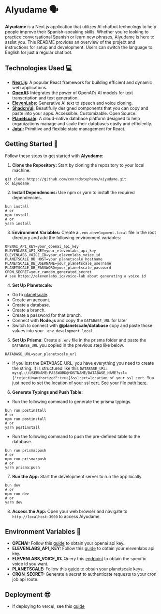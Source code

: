 # AIyudame 🗣️

**AIyudame** is a Next.js application that utilizes AI chatbot technology to help people improve their Spanish-speaking skills. Whether you're looking to practice conversational Spanish or learn new phrases, AIyudame is here to assist you. This README provides an overview of the project and instructions for setup and development. Users can switch the language to English for just a regular chat bot.

## Technologies Used 💻

- **[Next.js](https://nextjs.org/)**: A popular React framework for building efficient and dynamic web applications.
- **[OpenAI](https://platform.openai.com/overview):** Integrates the power of OpenAI's AI models for text transcription and text generation.
- **[ElevenLabs](https://docs.elevenlabs.io/welcome/introduction):** Generative AI text to speech and voice cloning.
- **[Shadcn/ui](https://ui.shadcn.com/):** Beautifully designed components that you can copy and paste into your apps. Accessible. Customizable. Open Source.
- **[Planetscale](https://planetscale.com):** A cloud-native database platform designed to help organizations manage and scale their databases easily and efficiently.
- **[Jotai](https://jotai.org/):** Primitive and flexible state management for React.

## Getting Started 🚀

Follow these steps to get started with **AIyudame**:

1. **Clone the Repository:** Start by cloning the repository to your local machine.

```
git clone https://github.com/conradstephens/aiyudame.git
cd aiyudame
```

2. **Install Dependencies:** Use npm or yarn to install the required dependencies.

```
bun install
# or
npm install
# or
yarn install
```

3. **Environment Variables:** Create a `.env.development.local` file in the root directory and add the following environment variables:

```
OPENAI_API_KEY=your_openai_api_key
ELEVENLABS_API_KEY=your_elevenlabs_api_key
ELEVENLABS_VOICE_ID=your_elevenlabs_voice_id
PLANETSCALE_DB_HOST=your_planetscale_hostname
PLANETSCALE_DB_USERNAME=your_planetscale_username
PLANETSCALE_DB_PASSWORD=your_planetscale_password
CRON_SECRET=your_random_generated_secret
# see https://elevenlabs.io/voice-lab about generating a voice id
```

4. **Set Up Planetscale:**

- Go to [planetscale](https://planetscale.com).
- Create an account.
- Create a database.
- Create a branch.
- Create a password for that branch.
- Connect with **Node.js** and copy the `DATABASE_URL` for later
- Switch to connect with **@planetscale/database** copy and paste those values into your `.env.development.local`.

5. **Set Up Prisma:** Create a `.env` file in the prisma folder and paste the `DATABASE_URL` you copied in the previous step like below.

```
DATABASE_URL=your_planetscale_url
```

- If you lost the DATABASE_URL, you have everything you need to create the string. It is structured like this `DATABASE_URL: mysql://USERNAME:PASSWORD@HOSTNAME/DATABASE_NAME?ssl={"rejectUnauthorized":true}&sslcert=location_of_your_ssl_cert`. You just need to set the location of your ssl cert. See your file path [here](https://planetscale.com/docs/concepts/secure-connections#ca-root-configuration).

6. **Generate Typings and Push Table:**

- Run the following command to generate the prisma typings.

```
bun run postinstall
# or
npm run postinstall
# or
yarn postinstall
```

- Run the following command to push the pre-defined table to the database.

```
bun run prisma:push
# or
npm run prisma:push
# or
yarn prisma:push
```

7. **Run the App:** Start the development server to run the app locally.

```
bun dev
# or
npm run dev
# or
yarn dev
```

8. **Access the App:** Open your web browser and navigate to `http://localhost:3000` to access AIyudame.

## Environment Variables 🔑

- **OPENAI:** Follow this [guide](https://platform.openai.com/docs/api-reference/authentication) to obtain your openai api key.
- **ELEVENLABS_API_KEY:** Follow this [guide](https://docs.elevenlabs.io/api-reference/quick-start/authentication) to obtain your elevenlabs api key.
- **ELEVENLABS_VOICE_ID:** Query this [endpoint](https://docs.elevenlabs.io/api-reference/voices) to obtain the specific voice id you want.
- **PLANETSCALE:** Follow this [guide](https://planetscale.com/docs/concepts/connection-strings) to obtain your planetscale keys.
- **CRON_SECRET:** Generate a secret to authenticate requests to your cron job api route.

## Deployment 😎

- If deploying to vercel, see this [guide](https://planetscale.com/docs/tutorials/deploy-to-vercel)
